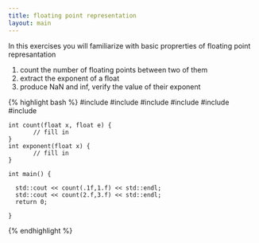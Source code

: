 ```yaml
---
title: floating point representation
layout: main
---
```


In this exercises you will familiarize with basic proprerties of floating point represantation

1. count the number of floating points between two of them
2. extract the exponent of a float
3. produce NaN and inf, verify the value of their exponent

{% highlight bash %}
    #include<iostream>
    #include<iomanip>
    #include<cmath>
    #include<limits>
    #include<cstdio>
    #include<cstring>
    
    int count(float x, float e) {
           // fill in
    } 
    int exponent(float x) {
           // fill in
    }

    int main() {

      std::cout << count(.1f,1.f) << std::endl;
      std::cout << count(2.f,3.f) << std::endl;
      return 0;

    }
{% endhighlight %}


 
